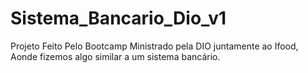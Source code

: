 # Sistema_Bancario_Dio_v1

Projeto Feito Pelo Bootcamp Ministrado pela DIO juntamente ao Ifood, Aonde fizemos algo similar a um sistema bancário.

